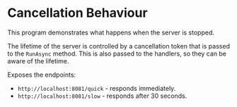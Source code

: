 # Cancellation Behaviour

This program demonstrates what happens when the server is stopped.

The lifetime of the server is controlled by a cancellation token that is passed
to the `RunAsync` method. This is also passed to the handlers, so they can be
aware of the lifetime.

Exposes the endpoints:

* `http://localhost:8081/quick` - responds immediately.
* `http://localhost:8081/slow` - responds after 30 seconds.
